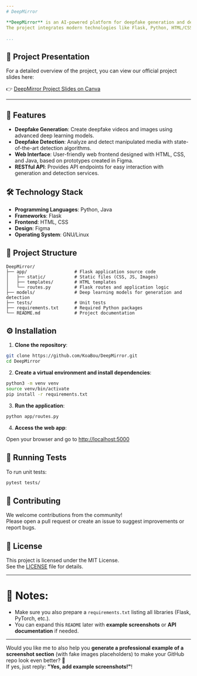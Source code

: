 ```yaml
---
# DeepMirror

**DeepMirror** is an AI-powered platform for deepfake generation and detection.  
The project integrates modern technologies like Flask, Python, HTML/CSS, and Java to provide a user-friendly web interface for creating and analyzing deepfake content.

...
```


## 🎥 Project Presentation

For a detailed overview of the project, you can view our official project slides here:

👉 [DeepMirror Project Slides on Canva](https://www.canva.com/design/DAGit1sH4WY/gyjLcKSpg_RWEF0f1rhsAg/edit?utm_content=DAGit1sH4WY&utm_campaign=designshare&utm_medium=link2&utm_source=sharebutton)

---


## 🚀 Features

- **Deepfake Generation**: Create deepfake videos and images using advanced deep learning models.
- **Deepfake Detection**: Analyze and detect manipulated media with state-of-the-art detection algorithms.
- **Web Interface**: User-friendly web frontend designed with HTML, CSS, and Java, based on prototypes created in Figma.
- **RESTful API**: Provides API endpoints for easy interaction with generation and detection services.

## 🛠️ Technology Stack

- **Programming Languages**: Python, Java
- **Frameworks**: Flask
- **Frontend**: HTML, CSS
- **Design**: Figma
- **Operating System**: GNU/Linux

## 📂 Project Structure

```
DeepMirror/
├── app/                  # Flask application source code
│   ├── static/           # Static files (CSS, JS, Images)
│   ├── templates/        # HTML templates
│   └── routes.py         # Flask routes and application logic
├── models/               # Deep learning models for generation and detection
├── tests/                # Unit tests
├── requirements.txt      # Required Python packages
└── README.md             # Project documentation
```

## ⚙️ Installation

1. **Clone the repository**:

```bash
git clone https://github.com/KoaBou/DeepMirror.git
cd DeepMirror
```

2. **Create a virtual environment and install dependencies**:

```bash
python3 -m venv venv
source venv/bin/activate
pip install -r requirements.txt
```

3. **Run the application**:

```bash
python app/routes.py
```

4. **Access the web app**:

Open your browser and go to [http://localhost:5000](http://localhost:5000)

## 🧪 Running Tests

To run unit tests:

```bash
pytest tests/
```

## 🤝 Contributing

We welcome contributions from the community!  
Please open a pull request or create an issue to suggest improvements or report bugs.

## 📄 License

This project is licensed under the MIT License.  
See the [LICENSE](LICENSE) file for details.

---

# 📢 Notes:
- Make sure you also prepare a `requirements.txt` listing all libraries (Flask, PyTorch, etc.).
- You can expand this `README` later with **example screenshots** or **API documentation** if needed.

---

Would you like me to also help you **generate a professional example of a screenshot section** (with fake images placeholders) to make your GitHub repo look even better? 🚀  
If yes, just reply: **"Yes, add example screenshots!"**!
